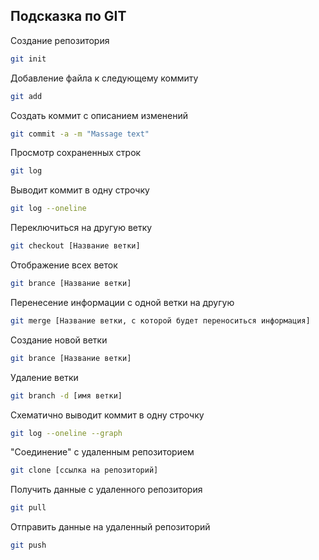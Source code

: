 ## Подсказка по GIT 

Создание репозитория 
```sh
git init
``` 
Добавление файла к следующему коммиту 
```sh
git add
```
Создать коммит с описанием изменений 
```sh
git commit -a -m "Massage text"
```
Просмотр сохраненных строк 
```sh
git log
```
Выводит коммит в одну строчку 
```sh
git log --oneline
```
Переключиться на другую ветку
```sh
git checkout [Название ветки]
``` 
Отображение всех веток
```sh
git brance [Название ветки]
```
Перенесение информации с одной ветки на другую
```sh
git merge [Название ветки, с которой будет переноситься информация]
```
Создание новой ветки
```sh
git brance [Название ветки]
```
Удаление ветки
```sh
git branch -d [имя ветки]
```
Схематично выводит коммит в одну строчку 
```sh
git log --oneline --graph
```
"Соединение" с удаленным репозиторием
```sh
git clone [ссылка на репозиторий]
```
Получить данные с удаленного репозитория
```sh
git pull
```
Отправить данные на удаленный репозиторий
```sh
git push
```
